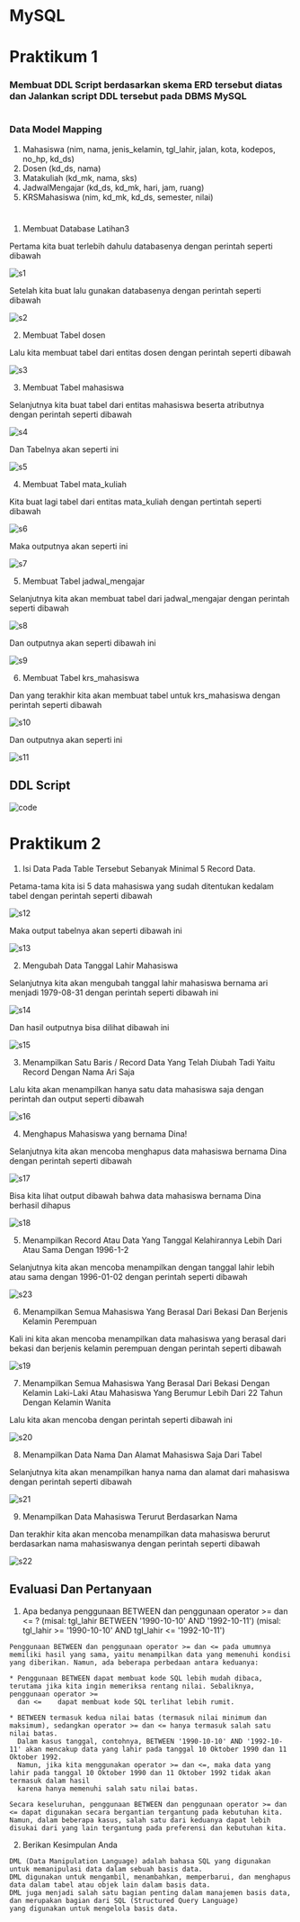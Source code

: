 # MySQL
# Praktikum 1

### Membuat DDL Script berdasarkan skema ERD tersebut diatas dan Jalankan script DDL tersebut pada DBMS MySQL

#
### Data Model Mapping
1. Mahasiswa (nim, nama, jenis_kelamin, tgl_lahir, jalan, kota, kodepos, no_hp, kd_ds)
2. Dosen (kd_ds, nama)
3. Matakuliah (kd_mk, nama, sks)
4. JadwalMengajar (kd_ds, kd_mk, hari, jam, ruang)
5. KRSMahasiswa (nim, kd_mk, kd_ds, semester, nilai)
# 

1. Membuat Database Latihan3

Pertama kita buat terlebih dahulu databasenya dengan perintah seperti dibawah

![s1](https://user-images.githubusercontent.com/130354090/232716201-000083d9-8b95-4589-93a7-2712b8725485.png)

Setelah kita buat lalu gunakan databasenya dengan perintah seperti dibawah

![s2](https://user-images.githubusercontent.com/130354090/232716653-587eddce-7894-4b58-861a-3d1853047a41.png)

2. Membuat Tabel dosen

Lalu kita membuat tabel dari entitas dosen dengan perintah seperti dibawah

![s3](https://user-images.githubusercontent.com/130354090/232718670-d569ee18-e927-41d6-8367-6a5340be94e2.png)

3. Membuat Tabel mahasiswa

Selanjutnya kita buat tabel dari entitas mahasiswa beserta atributnya dengan perintah seperti dibawah

![s4](https://user-images.githubusercontent.com/130354090/232719297-1d398c0c-82a0-4994-8804-7ce04223f878.png)

Dan Tabelnya akan seperti ini

![s5](https://user-images.githubusercontent.com/130354090/232719624-05a5a741-9fd1-427e-ba50-13997bda55df.png)

4. Membuat Tabel mata_kuliah

Kita buat lagi tabel dari entitas mata_kuliah dengan pertintah seperti dibawah

![s6](https://user-images.githubusercontent.com/130354090/232720311-70af07f6-fb54-491c-9ecd-4b9b82e79b28.png)

Maka outputnya akan seperti ini

![s7](https://user-images.githubusercontent.com/130354090/232720362-051444d4-70b9-4301-add9-3dbd9b264d31.png)

5. Membuat Tabel jadwal_mengajar

Selanjutnya kita akan membuat tabel dari jadwal_mengajar dengan perintah seperti dibawah

![s8](https://user-images.githubusercontent.com/130354090/232720693-e336a3cd-b6c1-4ea0-a9e5-5ecd635c6cc8.png)

Dan outputnya akan seperti dibawah ini

![s9](https://user-images.githubusercontent.com/130354090/232720792-79a4f214-60ef-4a35-abe9-9e25016c578e.png)

6. Membuat Tabel krs_mahasiswa

Dan yang terakhir kita akan membuat tabel untuk krs_mahasiswa dengan perintah seperti dibawah

![s10](https://user-images.githubusercontent.com/130354090/232721129-62a601e4-f0ec-4b76-8813-fea1d7ad0bb4.png)

Dan outputnya akan seperti ini

![s11](https://user-images.githubusercontent.com/130354090/232721230-a938be76-0916-486c-9df8-8a1e54e41b76.png)

## DDL Script

![code](https://user-images.githubusercontent.com/130354090/232725660-5b72f954-b486-4a2c-aa05-8f8a1849d87b.png)

# Praktikum 2

1. Isi Data Pada Table Tersebut Sebanyak Minimal 5 Record Data.

Petama-tama kita isi 5 data mahasiswa yang sudah ditentukan kedalam tabel dengan perintah seperti dibawah

![s12](https://user-images.githubusercontent.com/130354090/232726659-14d606a0-db2e-421e-96b6-21340c73c6fb.png)

Maka output tabelnya akan seperti dibawah ini

![s13](https://user-images.githubusercontent.com/130354090/232726812-04997012-bb90-45c5-875d-c41d66991217.png)

2. Mengubah Data Tanggal Lahir Mahasiswa

Selanjutnya kita akan mengubah tanggal lahir mahasiswa bernama ari menjadi 1979-08-31 dengan perintah seperti dibawah ini

![s14](https://user-images.githubusercontent.com/130354090/232727421-4ea64560-a273-4b5e-a529-e13b16ec0bbf.png)

Dan hasil outputnya bisa dilihat dibawah ini

![s15](https://user-images.githubusercontent.com/130354090/232727473-63b21095-33bb-4f5a-94bd-3db38942fa7b.png)

3. Menampilkan Satu Baris / Record Data Yang Telah Diubah Tadi Yaitu Record Dengan Nama Ari Saja

Lalu kita akan menampilkan hanya satu data mahasiswa saja dengan perintah dan output seperti dibawah

![s16](https://user-images.githubusercontent.com/130354090/232728235-64fc86c7-0593-4794-9998-6975d90668ef.png)

4. Menghapus Mahasiswa yang bernama Dina! 

Selanjutnya kita akan mencoba menghapus data mahasiswa bernama Dina dengan perintah seperti dibawah

![s17](https://user-images.githubusercontent.com/130354090/232728692-d40dbec4-0961-44c7-8276-93b33b3fb50d.png)

Bisa kita lihat output dibawah bahwa data mahasiswa bernama Dina berhasil dihapus

![s18](https://user-images.githubusercontent.com/130354090/232728724-9ac06836-6973-4cec-8bfa-eebf57cf6188.png)

5. Menampilkan Record Atau Data Yang Tanggal Kelahirannya Lebih Dari Atau Sama Dengan 1996-1-2

Selanjutnya kita akan mencoba menampilkan dengan tanggal lahir lebih atau sama dengan 1996-01-02 dengan perintah seperti dibawah

![s23](https://user-images.githubusercontent.com/130354090/232731191-51720650-3420-498c-8cdb-f9ac175bfd4c.png)

6. Menampilkan Semua Mahasiswa Yang Berasal Dari Bekasi Dan Berjenis Kelamin Perempuan 

Kali ini kita akan mencoba menampilkan data mahasiswa yang berasal dari bekasi dan berjenis kelamin perempuan dengan perintah
seperti dibawah

![s19](https://user-images.githubusercontent.com/130354090/232732100-c6fd82c5-e022-4130-8fc3-eec0dacbc638.png)

7. Menampilkan Semua Mahasiswa Yang Berasal Dari Bekasi Dengan Kelamin Laki-Laki Atau Mahasiswa Yang Berumur Lebih Dari 22 Tahun Dengan Kelamin Wanita

Lalu kita akan mencoba dengan perintah seperti dibawah ini

![s20](https://user-images.githubusercontent.com/130354090/232732945-8bbf0459-bf23-4a6b-855a-dcabcafeb768.png)

8. Menampilkan Data Nama Dan Alamat Mahasiswa Saja Dari Tabel

Selanjutnya kita akan menampilkan hanya nama dan alamat dari mahasiswa dengan perintah seperti dibawah 

![s21](https://user-images.githubusercontent.com/130354090/232733493-70bb2078-6a1c-4181-92ce-dada7ad7997a.png)

9. Menampilkan Data Mahasiswa Terurut Berdasarkan Nama

Dan terakhir kita akan mencoba menampilkan data mahasiswa berurut berdasarkan nama mahasiswanya dengan perintah seperti dibawah

![s22](https://user-images.githubusercontent.com/130354090/232734141-9ff54618-a65c-4a59-9ec7-49aad90186fa.png)

## Evaluasi Dan Pertanyaan

1. Apa bedanya penggunaan BETWEEN dan penggunaan operator >= dan <= ? (misal: tgl_lahir BETWEEN '1990-10-10' AND '1992-10-11') (misal: tgl_lahir >= '1990-10-10' AND tgl_lahir <= '1992-10-11')

```
Penggunaan BETWEEN dan penggunaan operator >= dan <= pada umumnya memiliki hasil yang sama, yaitu menampilkan data yang memenuhi kondisi yang diberikan. Namun, ada beberapa perbedaan antara keduanya:

* Penggunaan BETWEEN dapat membuat kode SQL lebih mudah dibaca, terutama jika kita ingin memeriksa rentang nilai. Sebaliknya, penggunaan operator >= 
  dan <=    dapat membuat kode SQL terlihat lebih rumit.

* BETWEEN termasuk kedua nilai batas (termasuk nilai minimum dan maksimum), sedangkan operator >= dan <= hanya termasuk salah satu nilai batas. 
  Dalam kasus tanggal, contohnya, BETWEEN '1990-10-10' AND '1992-10-11' akan mencakup data yang lahir pada tanggal 10 Oktober 1990 dan 11 Oktober 1992. 
  Namun, jika kita menggunakan operator >= dan <=, maka data yang lahir pada tanggal 10 Oktober 1990 dan 11 Oktober 1992 tidak akan termasuk dalam hasil 
  karena hanya memenuhi salah satu nilai batas.

Secara keseluruhan, penggunaan BETWEEN dan penggunaan operator >= dan <= dapat digunakan secara bergantian tergantung pada kebutuhan kita. 
Namun, dalam beberapa kasus, salah satu dari keduanya dapat lebih disukai dari yang lain tergantung pada preferensi dan kebutuhan kita.
```

2. Berikan Kesimpulan Anda

```
DML (Data Manipulation Language) adalah bahasa SQL yang digunakan untuk memanipulasi data dalam sebuah basis data. 
DML digunakan untuk mengambil, menambahkan, memperbarui, dan menghapus data dalam tabel atau objek lain dalam basis data. 
DML juga menjadi salah satu bagian penting dalam manajemen basis data, dan merupakan bagian dari SQL (Structured Query Language) 
yang digunakan untuk mengelola basis data.
```

















